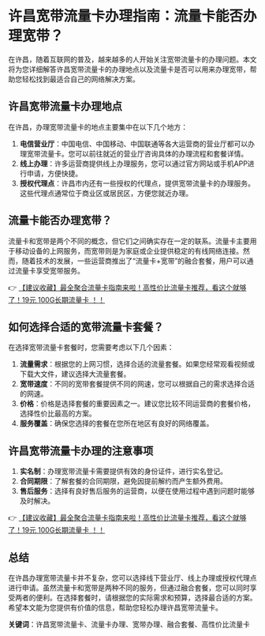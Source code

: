 # 许昌宽带流量卡办理指南：流量卡能否办理宽带？

在许昌，随着互联网的普及，越来越多的人开始关注宽带流量卡的办理问题。本文将为您详细解答许昌宽带流量卡的办理地点以及流量卡是否可以用来办理宽带，帮助您轻松找到最适合自己的网络解决方案。

## 许昌宽带流量卡办理地点

在许昌，办理宽带流量卡的地点主要集中在以下几个地方：

1. **电信营业厅**：中国电信、中国移动、中国联通等各大运营商的营业厅都可以办理宽带流量卡。您可以前往就近的营业厅咨询具体的办理流程和套餐详情。
2. **线上办理**：许多运营商提供线上办理服务，您可以通过官方网站或手机APP进行申请，方便快捷。
3. **授权代理点**：许昌市内还有一些授权的代理点，提供宽带流量卡的办理服务。这些代理点通常位于商业区或居民区，方便您就近办理。

## 流量卡能否办理宽带？

流量卡和宽带是两个不同的概念，但它们之间确实存在一定的联系。流量卡主要用于移动设备的上网服务，而宽带则是为家庭或企业提供稳定的有线网络连接。然而，随着技术的发展，一些运营商推出了“流量卡+宽带”的融合套餐，用户可以通过流量卡享受宽带服务。

👉 [【建议收藏】最全聚合流量卡指南来啦！高性价比流量卡推荐，看这个就够了！19元 100G长期流量卡 ！！](https://bit.ly/Liuliangka)

## 如何选择合适的宽带流量卡套餐？

在选择宽带流量卡套餐时，您需要考虑以下几个因素：

1. **流量需求**：根据您的上网习惯，选择合适的流量套餐。如果您经常观看视频或下载大文件，建议选择大流量套餐。
2. **宽带速度**：不同的宽带套餐提供不同的网速，您可以根据自己的需求选择合适的网速。
3. **价格**：价格是选择套餐的重要因素之一。建议您比较不同运营商的套餐价格，选择性价比最高的方案。
4. **服务覆盖**：确保您选择的套餐在您所在地区有良好的网络覆盖。

## 许昌宽带流量卡办理的注意事项

1. **实名制**：办理宽带流量卡需要提供有效的身份证件，进行实名登记。
2. **合同期限**：了解套餐的合同期限，避免因提前解约而产生额外费用。
3. **售后服务**：选择有良好售后服务的运营商，以便在使用过程中遇到问题时能够及时解决。

👉 [【建议收藏】最全聚合流量卡指南来啦！高性价比流量卡推荐，看这个就够了！19元 100G长期流量卡 ！！](https://bit.ly/Liuliangka)

## 总结

在许昌办理宽带流量卡并不复杂，您可以选择线下营业厅、线上办理或授权代理点进行申请。虽然流量卡和宽带是两种不同的服务，但通过融合套餐，您可以同时享受两者的便利。在选择套餐时，请根据您的实际需求和预算，选择最合适的方案。希望本文能为您提供有价值的信息，帮助您轻松办理许昌宽带流量卡。

**关键词**：许昌宽带流量卡、流量卡办理、宽带办理、融合套餐、高性价比流量卡